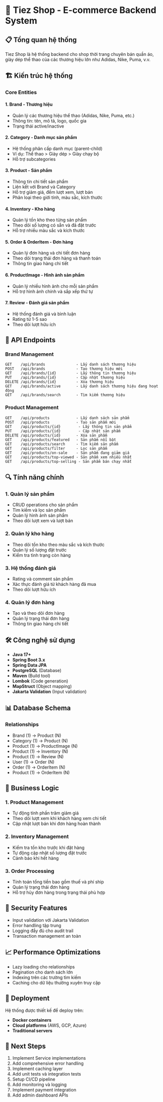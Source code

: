 # 🏪 Tiez Shop - E-commerce Backend System

## 📋 Tổng quan hệ thống

Tiez Shop là hệ thống backend cho shop thời trang chuyên bán quần áo, giày dép thể thao của các thương hiệu lớn như Adidas, Nike, Puma, v.v.

## 🏗️ Kiến trúc hệ thống

### Core Entities

#### 1. **Brand** - Thương hiệu
- Quản lý các thương hiệu thể thao (Adidas, Nike, Puma, etc.)
- Thông tin: tên, mô tả, logo, quốc gia
- Trạng thái active/inactive

#### 2. **Category** - Danh mục sản phẩm
- Hệ thống phân cấp danh mục (parent-child)
- Ví dụ: Thể thao > Giày dép > Giày chạy bộ
- Hỗ trợ subcategories

#### 3. **Product** - Sản phẩm
- Thông tin chi tiết sản phẩm
- Liên kết với Brand và Category
- Hỗ trợ giảm giá, đếm lượt xem, lượt bán
- Phân loại theo giới tính, màu sắc, kích thước

#### 4. **Inventory** - Kho hàng
- Quản lý tồn kho theo từng sản phẩm
- Theo dõi số lượng có sẵn và đã đặt trước
- Hỗ trợ nhiều màu sắc và kích thước

#### 5. **Order & OrderItem** - Đơn hàng
- Quản lý đơn hàng và chi tiết đơn hàng
- Theo dõi trạng thái đơn hàng và thanh toán
- Thông tin giao hàng chi tiết

#### 6. **ProductImage** - Hình ảnh sản phẩm
- Quản lý nhiều hình ảnh cho mỗi sản phẩm
- Hỗ trợ hình ảnh chính và sắp xếp thứ tự

#### 7. **Review** - Đánh giá sản phẩm
- Hệ thống đánh giá và bình luận
- Rating từ 1-5 sao
- Theo dõi lượt hữu ích

## 🚀 API Endpoints

### Brand Management
```
GET    /api/brands              - Lấy danh sách thương hiệu
POST   /api/brands              - Tạo thương hiệu mới
GET    /api/brands/{id}         - Lấy thông tin thương hiệu
PUT    /api/brands/{id}         - Cập nhật thương hiệu
DELETE /api/brands/{id}         - Xóa thương hiệu
GET    /api/brands/active       - Lấy danh sách thương hiệu đang hoạt động
GET    /api/brands/search       - Tìm kiếm thương hiệu
```

### Product Management
```
GET    /api/products            - Lấy danh sách sản phẩm
POST   /api/products            - Tạo sản phẩm mới
GET    /api/products/{id}        - Lấy thông tin sản phẩm
PUT    /api/products/{id}        - Cập nhật sản phẩm
DELETE /api/products/{id}       - Xóa sản phẩm
GET    /api/products/featured   - Sản phẩm nổi bật
GET    /api/products/search     - Tìm kiếm sản phẩm
GET    /api/products/filter     - Lọc sản phẩm
GET    /api/products/on-sale    - Sản phẩm đang giảm giá
GET    /api/products/top-viewed - Sản phẩm xem nhiều nhất
GET    /api/products/top-selling - Sản phẩm bán chạy nhất
```

## 🔍 Tính năng chính

### 1. **Quản lý sản phẩm**
- CRUD operations cho sản phẩm
- Tìm kiếm và lọc sản phẩm
- Quản lý hình ảnh sản phẩm
- Theo dõi lượt xem và lượt bán

### 2. **Quản lý kho hàng**
- Theo dõi tồn kho theo màu sắc và kích thước
- Quản lý số lượng đặt trước
- Kiểm tra tình trạng còn hàng

### 3. **Hệ thống đánh giá**
- Rating và comment sản phẩm
- Xác thực đánh giá từ khách hàng đã mua
- Theo dõi lượt hữu ích

### 4. **Quản lý đơn hàng**
- Tạo và theo dõi đơn hàng
- Quản lý trạng thái đơn hàng
- Thông tin giao hàng chi tiết

## 🛠️ Công nghệ sử dụng

- **Java 17+**
- **Spring Boot 3.x**
- **Spring Data JPA**
- **PostgreSQL** (Database)
- **Maven** (Build tool)
- **Lombok** (Code generation)
- **MapStruct** (Object mapping)
- **Jakarta Validation** (Input validation)

## 📊 Database Schema

### Relationships
- Brand (1) → Product (N)
- Category (1) → Product (N)
- Product (1) → ProductImage (N)
- Product (1) → Inventory (N)
- Product (1) → Review (N)
- User (1) → Order (N)
- Order (1) → OrderItem (N)
- Product (1) → OrderItem (N)

## 🎯 Business Logic

### 1. **Product Management**
- Tự động tính phần trăm giảm giá
- Theo dõi lượt xem khi khách hàng xem chi tiết
- Cập nhật lượt bán khi đơn hàng hoàn thành

### 2. **Inventory Management**
- Kiểm tra tồn kho trước khi đặt hàng
- Tự động cập nhật số lượng đặt trước
- Cảnh báo khi hết hàng

### 3. **Order Processing**
- Tính toán tổng tiền bao gồm thuế và phí ship
- Quản lý trạng thái đơn hàng
- Hỗ trợ hủy đơn hàng trong trạng thái phù hợp

## 🔐 Security Features

- Input validation với Jakarta Validation
- Error handling tập trung
- Logging đầy đủ cho audit trail
- Transaction management an toàn

## 📈 Performance Optimizations

- Lazy loading cho relationships
- Pagination cho danh sách lớn
- Indexing trên các trường tìm kiếm
- Caching cho dữ liệu thường xuyên truy cập

## 🚀 Deployment

Hệ thống được thiết kế để deploy trên:
- **Docker containers**
- **Cloud platforms** (AWS, GCP, Azure)
- **Traditional servers**

## 📝 Next Steps

1. Implement Service implementations
2. Add comprehensive error handling
3. Implement caching layer
4. Add unit tests và integration tests
5. Setup CI/CD pipeline
6. Add monitoring và logging
7. Implement payment integration
8. Add admin dashboard APIs
